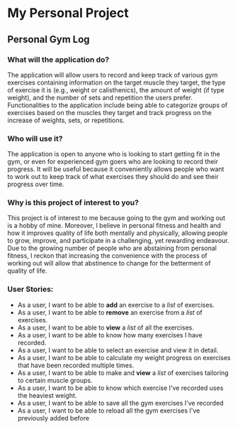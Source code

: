 # My Personal Project

## Personal Gym Log

### What will the application do?

The application will allow users to record and keep track of various gym exercises containing
information on the target muscle they target, the type of exercise it is (e.g., weight or calisthenics), the amount of
weight (if type weight), and the number of sets and repetition the users prefer. Functionalities to the application
include being able to categorize groups of exercises based on the muscles they target and track progress on the 
increase of weights, sets, or repetitions.

### Who will use it?

The application is open to anyone who is looking to start getting fit in the gym, or even for experienced gym goers who
are looking to record their progress. It will be useful because it conveniently allows people who want to work out to
keep track of what exercises they should do and see their progress over time.

### Why is this project of interest to you?

This project is of interest to me because going to the gym and working out is a hobby of mine. Moreover, I believe
in personal fitness and health and how it improves quality of life both mentally and physically, allowing people to 
grow, improve, and participate in a challenging, yet rewarding endeavour. Due to the growing number of people who are
abstaining from personal fitness, I reckon that increasing the convenience with the process of working out will allow
that abstinence to change for the betterment of quality of life.


### User Stories:
- As a user, I want to be able to **add** an exercise to a _list_ of exercises.
- As a user, I want to be able to **remove** an exercise from a _list_ of exercises.
- As a user, I want to be able to **view** a _list_ of all the exercises.
- As a user, I want to be able to know how many exercises I have recorded.
- As a user, I want to be able to select an exercise and view it in detail.
- As a user, I want to be able to calculate my weight progress on exercises that have been recorded multiple times.
- As a user, I want to be able to make and **view** a _list_ of exercises tailoring to certain muscle groups.
- As a user, I want to be able to know which exercise I've recorded uses the heaviest weight.
- As a user, I want to be able to save all the gym exercises I've recorded
- As a user, I want to be able to reload all the gym exercises I've previously added before